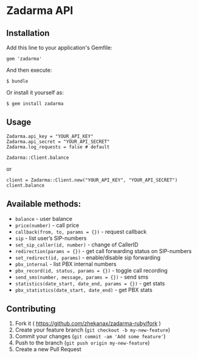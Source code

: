 # Zadarma API

## Installation

Add this line to your application's Gemfile:

    gem 'zadarma'

And then execute:

    $ bundle

Or install it yourself as:

    $ gem install zadarma

## Usage

    Zadarma.api_key = "YOUR_API_KEY"
    Zadarma.api_secret = "YOUR_API_SECRET"
    Zadarma.log_requests = false # default

    Zadarma::Client.balance
or
    
    client = Zadarma::Client.new("YOUR_API_KEY", "YOUR_API_SECRET")
    client.balance
    
    
## Available methods:

* `balance` - user balance
* `price(number)` - call price
* `callback(from, to, params = {})` - request callback
* `sip` - list user’s SIP-numbers
* `set_sip_caller(id, number)` - change of CallerID
* `redirection(params = {})` - get call forwarding status on SIP-numbers
* `set_redirect(id, params)` - enable/disable sip forwarding
* `pbx_internal` - list PBX internal numbers
* `pbx_record(id, status, params = {})` - toggle call recording
* `send_sms(number, message, params = {})` - send sms
* `statistics(date_start, date_end, params = {})` - get stats
* `pbx_statistics(date_start, date_end)` - get PBX stats

## Contributing

1. Fork it ( https://github.com/zhekanax/zadarma-ruby/fork )
2. Create your feature branch (`git checkout -b my-new-feature`)
3. Commit your changes (`git commit -am 'Add some feature'`)
4. Push to the branch (`git push origin my-new-feature`)
5. Create a new Pull Request